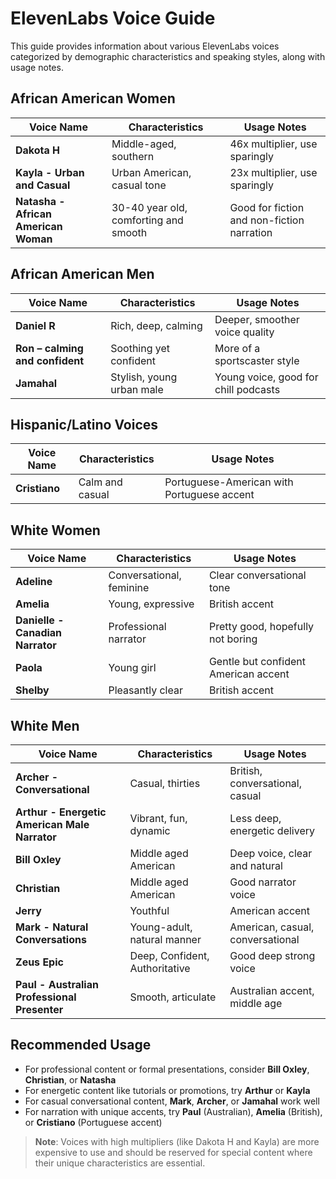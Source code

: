 # ElevenLabs Voice Guide

This guide provides information about various ElevenLabs voices categorized by demographic characteristics and speaking styles, along with usage notes.

## African American Women

| Voice Name | Characteristics | Usage Notes |
|------------|----------------|-------------|
| **Dakota H** | Middle-aged, southern | 46x multiplier, use sparingly |
| **Kayla - Urban and Casual** | Urban American, casual tone | 23x multiplier, use sparingly |
| **Natasha - African American Woman** | 30-40 year old, comforting and smooth | Good for fiction and non-fiction narration |

## African American Men

| Voice Name | Characteristics | Usage Notes |
|------------|----------------|-------------|
| **Daniel R** | Rich, deep, calming | Deeper, smoother voice quality |
| **Ron – calming and confident** | Soothing yet confident | More of a sportscaster style |
| **Jamahal** | Stylish, young urban male | Young voice, good for chill podcasts |

## Hispanic/Latino Voices

| Voice Name | Characteristics | Usage Notes |
|------------|----------------|-------------|
| **Cristiano** | Calm and casual | Portuguese-American with Portuguese accent |

## White Women

| Voice Name | Characteristics | Usage Notes |
|------------|----------------|-------------|
| **Adeline** | Conversational, feminine | Clear conversational tone |
| **Amelia** | Young, expressive | British accent |
| **Danielle - Canadian Narrator** | Professional narrator | Pretty good, hopefully not boring |
| **Paola** | Young girl | Gentle but confident American accent |
| **Shelby** | Pleasantly clear | British accent |

## White Men

| Voice Name | Characteristics | Usage Notes |
|------------|----------------|-------------|
| **Archer - Conversational** | Casual, thirties | British, conversational, casual |
| **Arthur - Energetic American Male Narrator** | Vibrant, fun, dynamic | Less deep, energetic delivery |
| **Bill Oxley** | Middle aged American | Deep voice, clear and natural |
| **Christian** | Middle aged American | Good narrator voice |
| **Jerry** | Youthful | American accent |
| **Mark - Natural Conversations** | Young-adult, natural manner | American, casual, conversational |
| **Zeus Epic** | Deep, Confident, Authoritative | Good deep strong voice |
| **Paul - Australian Professional Presenter** | Smooth, articulate | Australian accent, middle age |

## Recommended Usage

- For professional content or formal presentations, consider **Bill Oxley**, **Christian**, or **Natasha**
- For energetic content like tutorials or promotions, try **Arthur** or **Kayla**
- For casual conversational content, **Mark**, **Archer**, or **Jamahal** work well
- For narration with unique accents, try **Paul** (Australian), **Amelia** (British), or **Cristiano** (Portuguese accent)

> **Note**: Voices with high multipliers (like Dakota H and Kayla) are more expensive to use and should be reserved for special content where their unique characteristics are essential.
